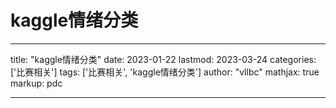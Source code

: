 # kaggle情绪分类

---
title: "kaggle情绪分类"
date: 2023-01-22
lastmod: 2023-03-24
categories: ['比赛相关']
tags: ['比赛相关', 'kaggle情绪分类']
author: "vllbc"
mathjax: true
markup: pdc

---
